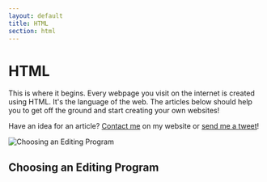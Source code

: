 ```yaml
---
layout: default
title: HTML
section: html
---
```


# HTML

This is where it begins. Every webpage you visit on the internet is created using HTML. It's the language of the web. The articles below should help you to get off the ground and start creating your own websites!

Have an idea for an article? [Contact me](http://www.andy-bell.com/about-me/contact) on my website or [send me a tweet](https://twitter.com/lazyrivr)!

![Choosing an Editing Program](/images/editors/banner.png)
## Choosing an Editing Program